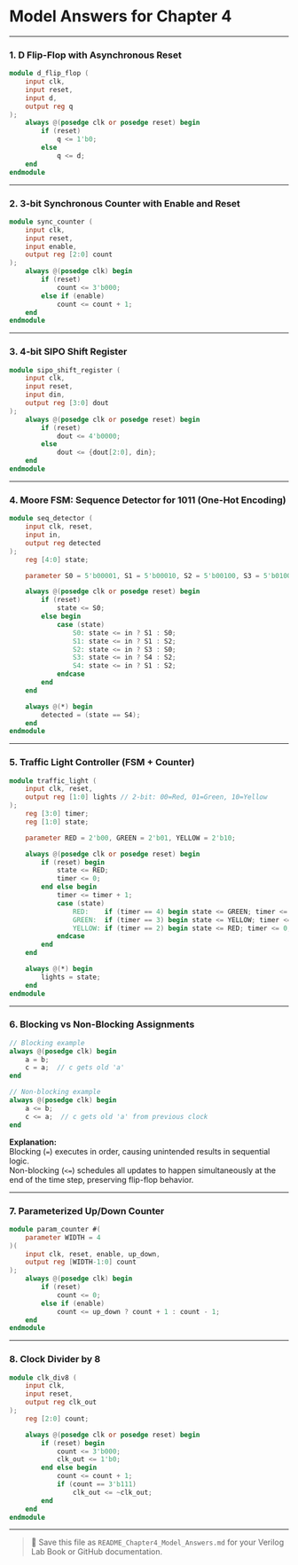 # Model Answers for Chapter 4

---

### 1. **D Flip-Flop with Asynchronous Reset**

```verilog
module d_flip_flop (
    input clk,
    input reset,
    input d,
    output reg q
);
    always @(posedge clk or posedge reset) begin
        if (reset)
            q <= 1'b0;
        else
            q <= d;
    end
endmodule
```

---

### 2. **3-bit Synchronous Counter with Enable and Reset**

```verilog
module sync_counter (
    input clk,
    input reset,
    input enable,
    output reg [2:0] count
);
    always @(posedge clk) begin
        if (reset)
            count <= 3'b000;
        else if (enable)
            count <= count + 1;
    end
endmodule
```

---

### 3. **4-bit SIPO Shift Register**

```verilog
module sipo_shift_register (
    input clk,
    input reset,
    input din,
    output reg [3:0] dout
);
    always @(posedge clk or posedge reset) begin
        if (reset)
            dout <= 4'b0000;
        else
            dout <= {dout[2:0], din};
    end
endmodule
```

---

### 4. **Moore FSM: Sequence Detector for 1011 (One-Hot Encoding)**

```verilog
module seq_detector (
    input clk, reset,
    input in,
    output reg detected
);
    reg [4:0] state;

    parameter S0 = 5'b00001, S1 = 5'b00010, S2 = 5'b00100, S3 = 5'b01000, S4 = 5'b10000;

    always @(posedge clk or posedge reset) begin
        if (reset)
            state <= S0;
        else begin
            case (state)
                S0: state <= in ? S1 : S0;
                S1: state <= in ? S1 : S2;
                S2: state <= in ? S3 : S0;
                S3: state <= in ? S4 : S2;
                S4: state <= in ? S1 : S2;
            endcase
        end
    end

    always @(*) begin
        detected = (state == S4);
    end
endmodule
```

---

### 5. **Traffic Light Controller (FSM + Counter)**

```verilog
module traffic_light (
    input clk, reset,
    output reg [1:0] lights // 2-bit: 00=Red, 01=Green, 10=Yellow
);
    reg [3:0] timer;
    reg [1:0] state;

    parameter RED = 2'b00, GREEN = 2'b01, YELLOW = 2'b10;

    always @(posedge clk or posedge reset) begin
        if (reset) begin
            state <= RED;
            timer <= 0;
        end else begin
            timer <= timer + 1;
            case (state)
                RED:    if (timer == 4) begin state <= GREEN; timer <= 0; end
                GREEN:  if (timer == 3) begin state <= YELLOW; timer <= 0; end
                YELLOW: if (timer == 2) begin state <= RED; timer <= 0; end
            endcase
        end
    end

    always @(*) begin
        lights = state;
    end
endmodule
```

---

### 6. **Blocking vs Non-Blocking Assignments**

```verilog
// Blocking example
always @(posedge clk) begin
    a = b;
    c = a;  // c gets old 'a'
end

// Non-blocking example
always @(posedge clk) begin
    a <= b;
    c <= a;  // c gets old 'a' from previous clock
end
```

**Explanation:**  
Blocking (`=`) executes in order, causing unintended results in sequential logic.  
Non-blocking (`<=`) schedules all updates to happen simultaneously at the end of the time step, preserving flip-flop behavior.

---

### 7. **Parameterized Up/Down Counter**

```verilog
module param_counter #(
    parameter WIDTH = 4
)(
    input clk, reset, enable, up_down,
    output reg [WIDTH-1:0] count
);
    always @(posedge clk) begin
        if (reset)
            count <= 0;
        else if (enable)
            count <= up_down ? count + 1 : count - 1;
    end
endmodule
```

---

### 8. **Clock Divider by 8**

```verilog
module clk_div8 (
    input clk,
    input reset,
    output reg clk_out
);
    reg [2:0] count;

    always @(posedge clk or posedge reset) begin
        if (reset) begin
            count <= 3'b000;
            clk_out <= 1'b0;
        end else begin
            count <= count + 1;
            if (count == 3'b111)
                clk_out <= ~clk_out;
        end
    end
endmodule
```

---

> 📁 Save this file as `README_Chapter4_Model_Answers.md` for your Verilog Lab Book or GitHub documentation.
